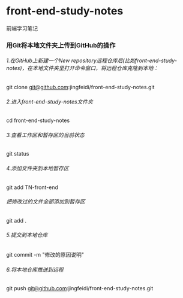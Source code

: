 # front-end-study-notes
前端学习笔记

### 用Git将本地文件夹上传到GitHub的操作
 ###### 1.在GitHub上新建一个New repository远程仓库后(比如front-end-study-notes)，在本地文件夹里打开命令窗口，将远程仓库克隆到本地：<br>
 git clone git@github.com:jingfeidi/front-end-study-notes.git

 ###### 2.进入front-end-study-notes文件夹<br>
 cd front-end-study-notes 

 ###### 3.查看工作区和暂存区的当前状态<br>
 git status

 ###### 4.添加文件夹到本地暂存区<br>
 git add TN-front-end 

 ###### 把修改过的文件全部添加到暂存区<br>
 git add .

 ###### 5.提交到本地仓库<br>
 git commit -m "修改的原因说明"  

 ###### 6.将本地仓库推送到远程<br>
 git push git@github.com:jingfeidi/front-end-study-notes.git
